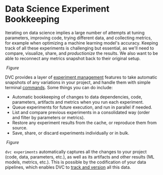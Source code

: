 # Data Science Experiment Bookkeeping

Iterating on data science implies a large number of attempts at tuning
parameters, improving code, trying different data, and collecting metrics, for
example when optimizing a machine learning model's accuracy. Keeping track of
all these <abbr>experiments</abbr> is challenging but essential, as we'll need
to compare, visualize, share, and _productionize_ the results. We also want to
be able to reconnect any metrics snapshot back to their original setup.

![]() _Figure_

DVC provides a layer of
[experiment management](/doc/user-guide/experiment-management) features to take
automatic snapshots of any variations in your project, and handle them with
simple terminal [commands](/doc/command-reference/exp). Some things you can do
include:

- Automatic bookkeeping of changes to data dependencies, code,
  <abbr>parameters</abbr>, artifacts and <abbr>metrics</abbr> when you run each
  experiment.
- Queue experiments for future execution, and run in parallel if needed.
- List and compare previous experiments in a consolidated way (order and filter
  by parameters or metrics).
- Restore any experiment results from the <abbr>cache</abbr>, or reproduce them
  from source.
- Save, share, or discard experiments individually or in bulk.

![]() _Figure_

`dvc experiments` automatically captures all the changes to your project (code,
data, parameters, etc.), as well as its artifacts and other results (ML models,
metrics, etc.). This is possible by the codification of your data pipelines,
which enables DVC to
[track and version](/doc/use-cases/versioning-data-and-model-files) all this
data.
